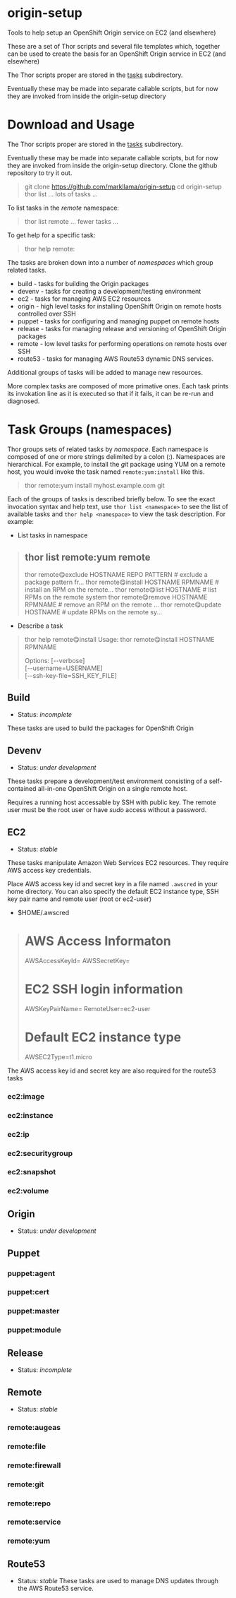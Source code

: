 # origin-setup

Tools to help setup an OpenShift Origin service on EC2 (and elsewhere)

These are a set of Thor scripts and several file templates which,
together can be used to create the basis for an OpenShift Origin
service in EC2 (and elsewhere)

The Thor scripts proper are stored in the [tasks](tasks) subdirectory.

Eventually these may be made into separate callable scripts, but for now they are invoked from
inside the origin-setup directory

# Download and Usage

The Thor scripts proper are stored in the [tasks](tasks) subdirectory.

Eventually these may be made into separate callable scripts, but for now they are invoked from
inside the origin-setup directory.  Clone the github repository to try it out.

> git clone https://github.com/markllama/origin-setup
> cd origin-setup
> thor list
> ... lots of tasks ...

To list tasks in the _remote_ namespace:

> thor list remote
> ... fewer tasks ...

To get help for a specific task:

> thor help remote:

The tasks are broken down into a number of _namespaces_ which group related tasks.

* build - tasks for building the Origin packages
* devenv - tasks for creating a development/testing environment
* ec2 - tasks for managing AWS EC2 resources
* origin - high level tasks for installing OpenShift Origin on remote hosts controlled over SSH
* puppet - tasks for configuring and managing puppet on remote hosts
* release - tasks for managing release and versioning of OpenShift Origin packages
* remote - low level tasks for performing operations on remote hosts over SSH
* route53 - tasks for managing AWS Route53 dynamic DNS services.

Additional groups of tasks will be added to manage new resources.

More complex tasks are composed of more primative ones. Each task prints its invokation line as
it is executed so that if it fails, it can be re-run and diagnosed.

# Task Groups (namespaces)

Thor groups sets of related tasks by _namespace_.  Each namespace is
composed of one or more strings delimited by a colon (:).  Namespaces
are hierarchical.  For example, to install the _git_ package using YUM on a
remote host, you would invoke the task named `remote:yum:install` like
this.

> thor remote:yum install myhost.example.com git

Each of the groups of tasks is described briefly below.  To see the
exact invocation syntax and help text, use `thor list <namespace>` to
see the list of available tasks and `thor help <namespace>` to view
the task description. For example: 

- List tasks in namespace
> thor list remote:yum
> remote
> ------
> thor remote:yum:exclude HOSTNAME REPO PATTERN  # exclude a package pattern fr...
> thor remote:yum:install HOSTNAME RPMNAME       # install an RPM on the remote...
> thor remote:yum:list HOSTNAME                  # list RPMs on the remote system
> thor remote:yum:remove HOSTNAME RPMNAME        # remove an RPM on the remote ...
> thor remote:yum:update HOSTNAME                # update RPMs on the remote sy...

- Describe a task
> thor help remote:yum:install
> Usage:
>   thor remote:yum:install HOSTNAME RPMNAME
>
> Options:
>   [--verbose]                    
>   [--username=USERNAME]          
>   [--ssh-key-file=SSH_KEY_FILE]  

## Build

* Status: *incomplete*

These tasks are used to build the packages for OpenShift Origin

## Devenv

* Status: *under development*

These tasks prepare a development/test environment consisting of a
self-contained all-in-one OpenShift Origin on a single remote host.

Requires a running host accessable by SSH with public key.  The remote
user must be the root user or have _sudo_ access without a password.

## EC2

* Status: *stable*

These tasks manipulate Amazon Web Services EC2 resources.  They
require AWS access key credentials.

Place AWS access key id and secret key in a file named `.awscred` in
your home directory.  You can also specify the default EC2 instance
type, SSH key pair name and remote user (root or ec2-user)

- $HOME/.awscred
> # AWS Access Informaton
> AWSAccessKeyId=<your AWS access key id>
> AWSSecretKey=<your AWS secret key>
> #
> # EC2 SSH login information
> AWSKeyPairName=<your SSH key pair name>
> RemoteUser=ec2-user
> #
> # Default EC2 instance type
> AWSEC2Type=t1.micro

The AWS access key id and secret key are also required for the route53
tasks

### ec2:image

### ec2:instance

### ec2:ip

### ec2:securitygroup

### ec2:snapshot

### ec2:volume

## Origin

* Status: *under development*


## Puppet

### puppet:agent

### puppet:cert

### puppet:master

### puppet:module

## Release

* Status: *incomplete*

## Remote

* Status: *stable*

### remote:augeas

### remote:file

### remote:firewall

### remote:git

### remote:repo

### remote:service

### remote:yum

## Route53

* Status: *stable*
These tasks are used to manage DNS updates through the AWS Route53
service.


